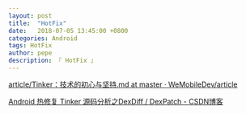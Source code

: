 ```yaml
---
layout: post
title:  "HotFix"
date:   2018-07-05 13:45:00 +0800
categories: Android
tags: HotFix
author: pepe
description: 『 HotFix 』
---
```


[article/Tinker：技术的初心与坚持.md at master · WeMobileDev/article](https://github.com/WeMobileDev/article/blob/master/Tinker%EF%BC%9A%E6%8A%80%E6%9C%AF%E7%9A%84%E5%88%9D%E5%BF%83%E4%B8%8E%E5%9D%9A%E6%8C%81.md)

[Android 热修复 Tinker 源码分析之DexDiff / DexPatch - CSDN博客](https://blog.csdn.net/lmj623565791/article/details/60874334)












